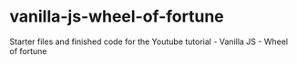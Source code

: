 # vanilla-js-wheel-of-fortune
Starter files and finished code for the Youtube tutorial - Vanilla JS - Wheel of fortune
